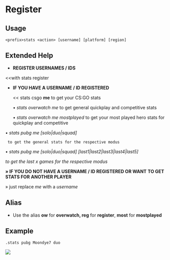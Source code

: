 # Register

## Usage

```text
<prefix>stats <action> [username] [platform] [region]
```

## Extended Help

* **REGISTER USERNAMES / IDS** 

&lt;&lt;with stats register

* **IF YOU HAVE A USERNAME / ID REGISTERED**

  &lt;&lt; stats csgo **me** to get your CS:GO stats

  • _stats overwatch me_ to get general quickplay and competitive stats

  • _stats overwatch me mostplayed_ to get your most played hero stats for quickplay and competitive

• _stats pubg me \[solo\|duo\|squad\]_

```text
 to get the general stats for the respective modus
```

• _stats pubg me \[solo\|duo\|squad\] \[last1\|last2\|last3\|last4\|last5\]_

 _to get the last x games for the respective modus_ 

**» IF YOU DO NOT HAVE A USERNAME / ID REGISTERED OR WANT** **TO GET STATS FOR** **ANOTHER PLAYER**

» just replace _me_ with a _username_

## Alias

* Use the alias **ow** for **overwatch, reg** for **register**, **most** for **mostplayed** 

## Example

```text
.stats pubg Moondye7 duo
```

![](https://cdn.discordapp.com/attachments/282295514727448587/368097340919382018/image.png)

